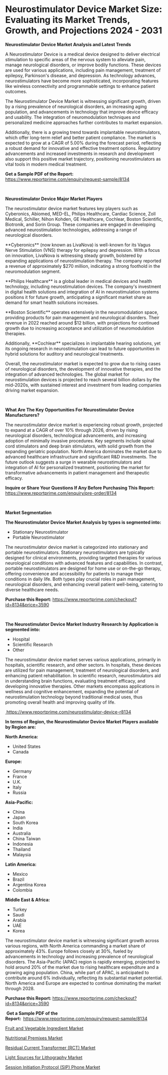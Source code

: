 <p><h1>Neurostimulator Device Market Size: Evaluating its Market Trends, Growth, and Projections 2024 - 2031</h1></p><p><strong>Neurostimulator Device Market Analysis and Latest Trends</strong></p>
<p><p>A Neurostimulator Device is a medical device designed to deliver electrical stimulation to specific areas of the nervous system to alleviate pain, manage neurological disorders, or improve bodily functions. These devices are used for various applications, including pain management, treatment of epilepsy, Parkinson's disease, and depression. As technology advances, neurostimulators have become more sophisticated, incorporating features like wireless connectivity and programmable settings to enhance patient outcomes.</p><p>The Neurostimulator Device Market is witnessing significant growth, driven by a rising prevalence of neurological disorders, an increasing aging population, and advancements in technology that improve device efficacy and usability. The integration of neuromodulation techniques and personalized medicine approaches further contributes to market expansion. </p><p>Additionally, there is a growing trend towards implantable neurostimulators, which offer long-term relief and better patient compliance. The market is expected to grow at a CAGR of 5.00% during the forecast period, reflecting a robust demand for innovative and effective treatment options. Regulatory advancements and increased investments in research and development also support this positive market trajectory, positioning neurostimulators as vital tools in modern medical treatment.</p></p>
<p><strong>Get a Sample PDF of the Report:&nbsp;</strong> <a href="https://www.reportprime.com/enquiry/request-sample/8134">https://www.reportprime.com/enquiry/request-sample/8134</a></p>
<p>&nbsp;</p>
<p><strong>Neurostimulator Device Major Market Players</strong></p>
<p><p>The neurostimulator device market features key players such as Cyberonics, Abiomed, MED-EL, Philips Healthcare, Cardiac Science, Zoll Medical, Schiller, Nihon Kohden, GE Healthcare, Cochlear, Boston Scientific, Biotronik, and Sorin Group. These companies are engaged in developing advanced neurostimulation technologies, addressing a range of neurological disorders.</p><p>**Cyberonics** (now known as LivaNova) is well-known for its Vagus Nerve Stimulation (VNS) therapy for epilepsy and depression. With a focus on innovation, LivaNova is witnessing steady growth, bolstered by expanding applications of neurostimulation therapy. The company reported a revenue of approximately $270 million, indicating a strong foothold in the neuromodulation segment.</p><p>**Philips Healthcare** is a global leader in medical devices and health technology, including neurostimulation devices. The company's investment in digital health solutions and integration of AI in neurostimulation systems positions it for future growth, anticipating a significant market share as demand for smart health solutions increases.</p><p>**Boston Scientific** operates extensively in the neuromodulation space, providing products for pain management and neurological disorders. Their revenue in 2022 reached around $12 billion, with projections for continued growth due to increasing acceptance and utilization of neuromodulation therapies.</p><p>Additionally, **Cochlear** specializes in implantable hearing solutions, yet its ongoing research in neurostimulation can lead to future opportunities in hybrid solutions for auditory and neurological treatments. </p><p>Overall, the neurostimulator market is expected to grow due to rising cases of neurological disorders, the development of innovative therapies, and the integration of advanced technologies. The global market for neurostimulation devices is projected to reach several billion dollars by the mid-2020s, with sustained interest and investment from leading companies driving market expansion.</p></p>
<p>&nbsp;</p>
<p><strong>What Are The Key Opportunities For Neurostimulator Device Manufacturers?</strong></p>
<p><p>The neurostimulator device market is experiencing robust growth, projected to expand at a CAGR of over 10% through 2026, driven by rising neurological disorders, technological advancements, and increasing adoption of minimally invasive procedures. Key segments include spinal cord stimulators and deep brain stimulators, with solid growth from the expanding geriatric population. North America dominates the market due to advanced healthcare infrastructure and significant R&D investments. The future outlook suggests a surge in wearable neurostimulators and integration of AI for personalized treatment, positioning the market for transformative advancements in patient management and therapeutic efficacy.</p></p>
<p><strong>Inquire or Share Your Questions If Any Before Purchasing This Report:</strong> <a href="https://www.reportprime.com/enquiry/pre-order/8134">https://www.reportprime.com/enquiry/pre-order/8134</a></p>
<p>&nbsp;</p>
<p><strong>Market Segmentation</strong></p>
<p><strong>The Neurostimulator Device Market Analysis by types is segmented into:</strong></p>
<p><ul><li>Stationary Neurostimulator</li><li>Portable Neurostimulator</li></ul></p>
<p><p>The neurostimulator device market is categorized into stationary and portable neurostimulators. Stationary neurostimulators are typically designed for clinical environments, providing targeted therapies for various neurological conditions with advanced features and capabilities. In contrast, portable neurostimulators are designed for home use or on-the-go therapy, offering convenience and accessibility for patients to manage their conditions in daily life. Both types play crucial roles in pain management, neurological disorders, and enhancing overall patient well-being, catering to diverse healthcare needs.</p></p>
<p><strong>Purchase this Report:&nbsp;</strong><a href="https://www.reportprime.com/checkout?id=8134&price=3590">https://www.reportprime.com/checkout?id=8134&price=3590</a></p>
<p>&nbsp;</p>
<p><strong>The Neurostimulator Device Market Industry Research by Application is segmented into:</strong></p>
<p><ul><li>Hospital</li><li>Scientific Research</li><li>Other</li></ul></p>
<p><p>The neurostimulator device market serves various applications, primarily in hospitals, scientific research, and other sectors. In hospitals, these devices are utilized for pain management, treatment of neurological disorders, and enhancing patient rehabilitation. In scientific research, neurostimulators aid in understanding brain functions, evaluating treatment efficacy, and developing innovative therapies. Other markets encompass applications in wellness and cognitive enhancement, expanding the potential of neurostimulation technology beyond traditional medical uses, thus promoting overall health and improving quality of life.</p></p>
<p><a href="https://www.reportprime.com/neurostimulator-device-r8134">&nbsp;https://www.reportprime.com/neurostimulator-device-r8134</a></p>
<p><strong>In terms of Region, the Neurostimulator Device Market Players available by Region are:</strong></p>
<p>
    <p> <strong> North America: </strong>
        <ul>
            <li>United States</li>
            <li>Canada</li>
        </ul>
        </p> 
    <p> <strong> Europe: </strong>
        <ul>
            <li>Germany</li>
            <li>France</li>
            <li>U.K.</li>
            <li>Italy</li>
            <li>Russia</li>
        </ul>
        </p> 
    <p> <strong> Asia-Pacific: </strong>
        <ul>
            <li>China</li>
            <li>Japan</li>
            <li>South Korea</li>
            <li>India</li>
            <li>Australia</li>
            <li>China Taiwan</li>
            <li>Indonesia</li>
            <li>Thailand</li>
            <li>Malaysia</li>
        </ul>
        </p> 
    <p> <strong> Latin America: </strong>
        <ul>
            <li>Mexico</li>
            <li>Brazil</li>
            <li>Argentina Korea</li>
            <li>Colombia</li>
        </ul>
        </p> 
    <p> <strong> Middle East & Africa: </strong>
        <ul>
            <li>Turkey</li>
            <li>Saudi</li>
            <li>Arabia</li>
            <li>UAE</li>
            <li>Korea</li>
        </ul>
    </p>
    </p>
<p><p>The neurostimulator device market is witnessing significant growth across various regions, with North America commanding a market share of approximately 43%. Europe follows closely at 30%, fueled by advancements in technology and increasing prevalence of neurological disorders. The Asia-Pacific (APAC) region is rapidly emerging, projected to hold around 20% of the market due to rising healthcare expenditure and a growing aging population. China, while part of APAC, is anticipated to contribute around 6% individually, reflecting its substantial market potential. North America and Europe are expected to continue dominating the market through 2028.</p></p>
<p><strong>Purchase this Report: </strong><a href="https://www.reportprime.com/checkout?id=8134&price=3590">https://www.reportprime.com/checkout?id=8134&price=3590</a></p>
<p>&nbsp;<strong>Get a Sample PDF of the Report:&nbsp;&nbsp;</strong><a href="https://www.reportprime.com/enquiry/request-sample/8134">https://www.reportprime.com/enquiry/request-sample/8134</a></p>
<p><strong></strong></p>
<p><p><a href="https://issuu.com/reportprime-2/docs/fruit-and-vegetable-ingredient-mark_a13a6c3a7f8f74">Fruit and Vegetable Ingredient Market</a></p><p><a href="https://www.linkedin.com/pulse/nutritional-premixes-market-research-report-exploring-size-oznwf?trackingId=s%2FicK5%2BlR4CyyszBr%2FSu7A%3D%3D">Nutritional Premixes Market</a></p><p><a href="https://issuu.com/reportprime-2/docs/residual-current-transformer-rct-ma_5e7ff37cd0b0ab">Residual Current Transformer (RCT) Market</a></p><p><a href="https://medium.com/@gazmirbaku131/light-sources-for-lithography-market-a-global-and-regional-analysis-focus-on-region-b5dc222ac36b">Light Sources for Lithography Market</a></p><p><a href="https://medium.com/@adam.churchill89678/session-initiation-protocol-sip-phone-market-industry-trends-and-forecast-for-period-from-2024-51996b88af39">Session Initiation Protocol (SIP) Phone Market</a></p></p>